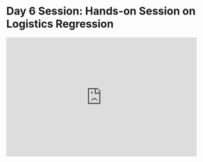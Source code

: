 <h1>Day 6 Session: Hands-on Session on Logistics Regression</h1>
<iframe width="100%" height="315" src="https://www.youtube.com/embed/l-RBylypC8A?list=PLKub218pIBvER9BC5wK6FH8YhmTtsZN2G" title="YouTube video player" frameborder="0" allow="accelerometer; autoplay; clipboard-write; encrypted-media; gyroscope; picture-in-picture" allowfullscreen></iframe>